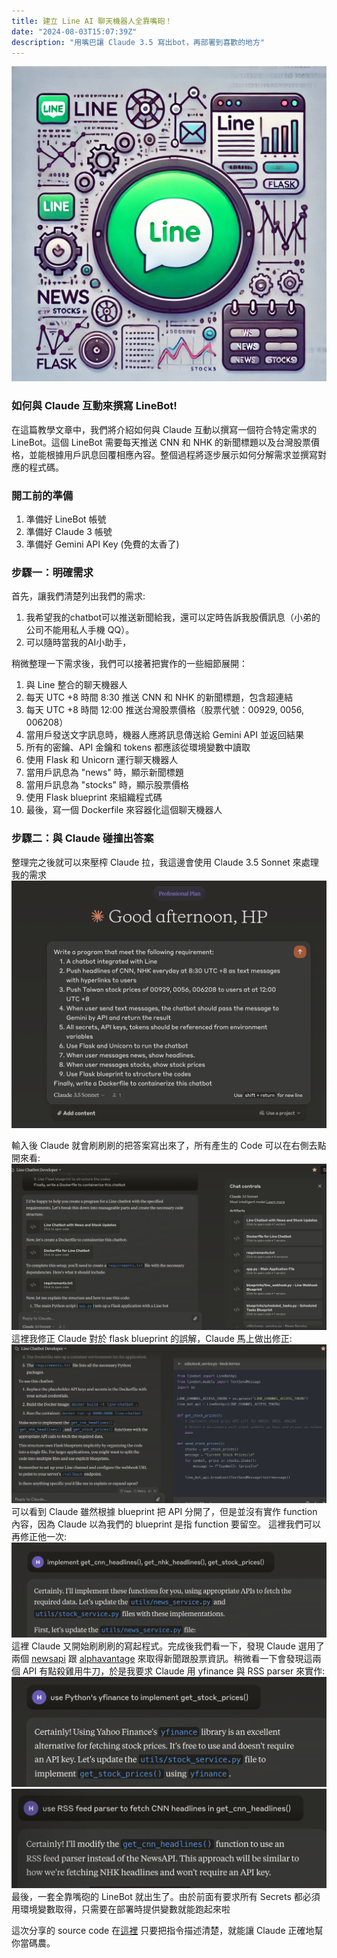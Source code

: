 ```yaml
---
title: 建立 Line AI 聊天機器人全靠嘴砲！
date: "2024-08-03T15:07:39Z"
description: "用嘴巴讓 Claude 3.5 寫出bot，再部署到喜歡的地方"
---
```


![index-image](index-image.png)

### 如何與 Claude 互動來撰寫 LineBot!

在這篇教學文章中，我們將介紹如何與 Claude 互動以撰寫一個符合特定需求的 LineBot。這個 LineBot 需要每天推送 CNN 和 NHK 的新聞標題以及台灣股票價格，並能根據用戶訊息回覆相應內容。整個過程將逐步展示如何分解需求並撰寫對應的程式碼。

### 開工前的準備

1. 準備好 LineBot 帳號
2. 準備好 Claude 3 帳號
3. 準備好 Gemini API Key (免費的太香了)

### 步驟一：明確需求

首先，讓我們清楚列出我們的需求:

1. 我希望我的chatbot可以推送新聞給我，還可以定時告訴我股價訊息（小弟的公司不能用私人手機 QQ）。
2. 可以隨時當我的AI小助手，

稍微整理一下需求後，我們可以接著把實作的一些細節展開：

1. 與 Line 整合的聊天機器人
2. 每天 UTC +8 時間 8:30 推送 CNN 和 NHK 的新聞標題，包含超連結
3. 每天 UTC +8 時間 12:00 推送台灣股票價格（股票代號：00929, 0056, 006208）
4. 當用戶發送文字訊息時，機器人應將訊息傳送給 Gemini API 並返回結果
5. 所有的密鑰、API 金鑰和 tokens 都應該從環境變數中讀取
6. 使用 Flask 和 Unicorn 運行聊天機器人
7. 當用戶訊息為 "news" 時，顯示新聞標題
8. 當用戶訊息為 "stocks" 時，顯示股票價格
9. 使用 Flask blueprint 來組織程式碼
10. 最後，寫一個 Dockerfile 來容器化這個聊天機器人

### 步驟二：與 Claude 碰撞出答案

整理完之後就可以來壓榨 Claude 拉，我這邊會使用 Claude 3.5 Sonnet 來處理我的需求
![prompt-01](./prompt-01.png)

輸入後 Claude 就會刷刷刷的把答案寫出來了，所有產生的 Code 可以在右側去點開來看:
![prompt-02](prompt-02.png)
這裡我修正 Claude 對於 flask blueprint 的誤解，Claude 馬上做出修正:
![prompt-03](prompt-03.png)
可以看到 Claude 雖然根據 blueprint 把 API 分開了，但是並沒有實作 function 內容，因為 Claude 以為我們的 blueprint 是指 function 要留空。
這裡我們可以再修正他一次:
![alt text](image-1.png)
這裡 Claude 又開始刷刷刷的寫起程式。完成後我們看一下，發現 Claude 選用了兩個 [newsapi](https://newsapi.org) 跟 [alphavantage](https://www.alphavantage.co) 來取得新聞跟股票資訊。稍微看一下會發現這兩個 API 有點殺雞用牛刀，於是我要求 Claude 用 yfinance 與 RSS parser 來實作:
![alt text](image-2.png)
![alt text](image-3.png)
最後，一套全靠嘴砲的 LineBot 就出生了。由於前面有要求所有 Secrets 都必須用環境變數取得，只需要在部署時提供變數就能跑起來啦

這次分享的 source code 在[這裡](https://github.com/tig4605246/Claude-LineBot-Example)
只要把指令描述清楚，就能讓 Claude 正確地幫你當碼農。
